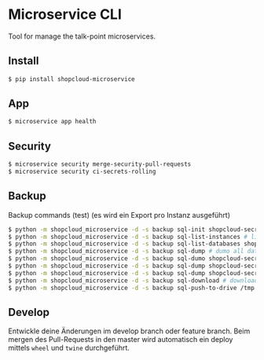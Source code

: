 # Microservice CLI

Tool for manage the talk-point microservices.

## Install

````sh
$ pip install shopcloud-microservice
````

## App

```sh
$ microservice app health
```

## Security

```sh
$ microservice security merge-security-pull-requests
$ microservice security ci-secrets-rolling
```

## Backup

Backup commands (test) (es wird ein Export pro Instanz ausgeführt)

```sh
$ python -m shopcloud_microservice -d -s backup sql-init shopcloud-secrethub:europe-west3:secrethub # initialise backup storage for a instance
$ python -m shopcloud_microservice -d -s backup sql-list-instances # list all known instances from projects.yaml
$ python -m shopcloud_microservice -d -s backup sql-list-databases shopcloud-secrethub:europe-west3:secrethub # list databases on server
$ python -m shopcloud_microservice -d -s backup sql-dump # dumo all databaeses ob all known server from projects.yaml
$ python -m shopcloud_microservice -d -s backup sql-dumo shopcloud-secrethub:europe-west3:secrethub # dump all databases from instance
$ python -m shopcloud_microservice -d -s backup sql-dump shopcloud-secrethub:europe-west3:secrethub:shopcloud-secrethub-api # download a database from instance
$ python -m shopcloud_microservice -d -s backup sql-dump shopcloud-secrethub:europe-west3:secrethub:shopcloud-secrethub-api # download a database from instance
$ python -m shopcloud_microservice -d -s backup sql-download # download all dumpfiles to db-dumps
$ python -m shopcloud_microservice -d -s backup sql-push-to-drive /tmp # sync content from download-folder to specific path
```

## Develop

Entwickle deine Änderungen im develop branch oder feature branch.
Beim mergen des Pull-Requests in den master wird automatisch ein deploy mittels `wheel` und `twine` durchgeführt.

